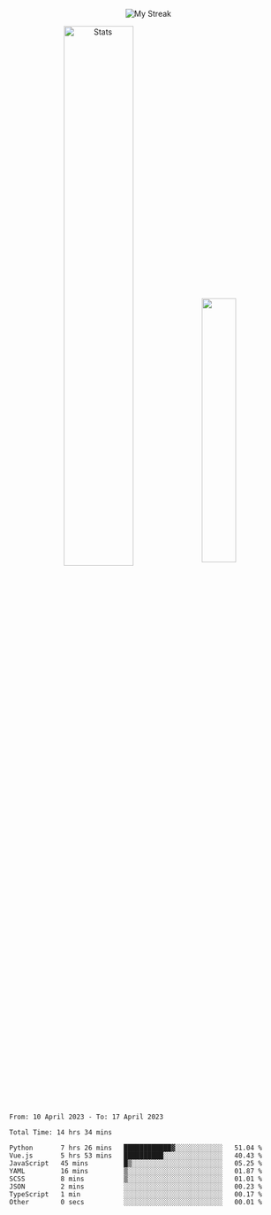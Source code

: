 <p align="center">
<picture>
  <source media="(prefers-color-scheme: dark)" srcset="http://github-readme-streak-stats.herokuapp.com?user=semolik&theme=dark&hide_border=true&background=DD272700">
  <img alt="My Streak" src="http://github-readme-streak-stats.herokuapp.com?user=semolik&hide_border=true">
</picture>
</p>
<div align="center">
  <picture>
    <source media="(prefers-color-scheme: dark)" srcset="https://github-readme-stats.vercel.app/api?username=semolik&show_icons=true&bg_color=DD272700&hide_border=true&theme=dark">
        <img alt="Stats" src="https://github-readme-stats.vercel.app/api?username=semolik&show_icons=true&bg_color=DD272700&hide_border=true" width="50%" >
  </picture>
  <sup>
  <picture>
  <source media="(prefers-color-scheme: dark)" srcset="https://github-readme-stats.vercel.app/api/top-langs/?username=semolik&layout=compact&hide_border=true&bg_color=DD272700&theme=dark">
  <img src="https://github-readme-stats.vercel.app/api/top-langs/?username=semolik&layout=compact&hide_border=true" width="35%" />
  </picture>
  </sup>
</div>
<!--START_SECTION:waka-->

```text
From: 10 April 2023 - To: 17 April 2023

Total Time: 14 hrs 34 mins

Python       7 hrs 26 mins   ████████████▓░░░░░░░░░░░░   51.04 %
Vue.js       5 hrs 53 mins   ██████████░░░░░░░░░░░░░░░   40.43 %
JavaScript   45 mins         █▒░░░░░░░░░░░░░░░░░░░░░░░   05.25 %
YAML         16 mins         ▒░░░░░░░░░░░░░░░░░░░░░░░░   01.87 %
SCSS         8 mins          ▒░░░░░░░░░░░░░░░░░░░░░░░░   01.01 %
JSON         2 mins          ░░░░░░░░░░░░░░░░░░░░░░░░░   00.23 %
TypeScript   1 min           ░░░░░░░░░░░░░░░░░░░░░░░░░   00.17 %
Other        0 secs          ░░░░░░░░░░░░░░░░░░░░░░░░░   00.01 %
```

<!--END_SECTION:waka-->

